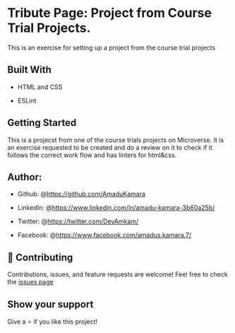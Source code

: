 # Tribute Page: Project from Course Trial Projects.

This is an exercise for setting up a project from the course trial projects

## Built With

- HTML and CSS

- ESLint

## Getting Started

This is a projecst from one of the course trials projects on Microverse. It is an exercise requested to be created and do a review on it to check if it follows the correct work flow and has linters for html&css.

## Author:

- Github: @<https://github.com/AmaduKamara>

- LinkedIn: @<https://www.linkedin.com/in/amadu-kamara-3b60a25b/>

- Twitter: @<https://twitter.com/DevAmkam/>

- Facebook: @<https://www.facebook.com/amadus.kamara.7/>

## 🤝 Contributing

Contributions, issues, and feature requests are welcome!
Feel free to check the <a href="https://github.com/AmaduKamara/tribute-page/issues">issues page</a>

## Show your support

Give a ⭐️ if you like this project!
